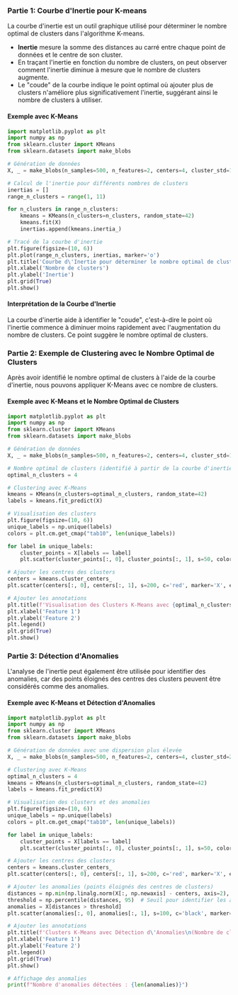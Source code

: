 ### Partie 1: Courbe d'Inertie pour K-means

La courbe d'inertie est un outil graphique utilisé pour déterminer le nombre optimal de clusters dans l'algorithme K-means. 

- **Inertie** mesure la somme des distances au carré entre chaque point de données et le centre de son cluster.
- En traçant l'inertie en fonction du nombre de clusters, on peut observer comment l'inertie diminue à mesure que le nombre de clusters augmente.
- Le "coude" de la courbe indique le point optimal où ajouter plus de clusters n'améliore plus significativement l'inertie, suggérant ainsi le nombre de clusters à utiliser.

#### Exemple avec K-Means

```python
import matplotlib.pyplot as plt
import numpy as np
from sklearn.cluster import KMeans
from sklearn.datasets import make_blobs

# Génération de données
X, _ = make_blobs(n_samples=500, n_features=2, centers=4, cluster_std=1, random_state=42)

# Calcul de l'inertie pour différents nombres de clusters
inertias = []
range_n_clusters = range(1, 11)

for n_clusters in range_n_clusters:
    kmeans = KMeans(n_clusters=n_clusters, random_state=42)
    kmeans.fit(X)
    inertias.append(kmeans.inertia_)

# Tracé de la courbe d'inertie
plt.figure(figsize=(10, 6))
plt.plot(range_n_clusters, inertias, marker='o')
plt.title('Courbe d\'Inertie pour déterminer le nombre optimal de clusters')
plt.xlabel('Nombre de clusters')
plt.ylabel('Inertie')
plt.grid(True)
plt.show()
```

#### Interprétation de la Courbe d'Inertie

La courbe d'inertie aide à identifier le "coude", c'est-à-dire le point où l'inertie commence à diminuer moins rapidement avec l'augmentation du nombre de clusters. Ce point suggère le nombre optimal de clusters.

### Partie 2: Exemple de Clustering avec le Nombre Optimal de Clusters

Après avoir identifié le nombre optimal de clusters à l'aide de la courbe d'inertie, nous pouvons appliquer K-Means avec ce nombre de clusters.

#### Exemple avec K-Means et le Nombre Optimal de Clusters

```python
import matplotlib.pyplot as plt
import numpy as np
from sklearn.cluster import KMeans
from sklearn.datasets import make_blobs

# Génération de données
X, _ = make_blobs(n_samples=500, n_features=2, centers=4, cluster_std=1, random_state=42)

# Nombre optimal de clusters (identifié à partir de la courbe d'inertie)
optimal_n_clusters = 4

# Clustering avec K-Means
kmeans = KMeans(n_clusters=optimal_n_clusters, random_state=42)
labels = kmeans.fit_predict(X)

# Visualisation des clusters
plt.figure(figsize=(10, 6))
unique_labels = np.unique(labels)
colors = plt.cm.get_cmap("tab10", len(unique_labels))

for label in unique_labels:
    cluster_points = X[labels == label]
    plt.scatter(cluster_points[:, 0], cluster_points[:, 1], s=50, color=colors(label), label=f'Cluster {label + 1}')

# Ajouter les centres des clusters
centers = kmeans.cluster_centers_
plt.scatter(centers[:, 0], centers[:, 1], s=200, c='red', marker='X', edgecolor='black', label='Centres des clusters')

# Ajouter les annotations
plt.title(f'Visualisation des Clusters K-Means avec {optimal_n_clusters} clusters')
plt.xlabel('Feature 1')
plt.ylabel('Feature 2')
plt.legend()
plt.grid(True)
plt.show()
```

### Partie 3: Détection d'Anomalies

L'analyse de l'inertie peut également être utilisée pour identifier des anomalies, car des points éloignés des centres des clusters peuvent être considérés comme des anomalies.

#### Exemple avec K-Means et Détection d'Anomalies

```python
import matplotlib.pyplot as plt
import numpy as np
from sklearn.cluster import KMeans
from sklearn.datasets import make_blobs

# Génération de données avec une dispersion plus élevée
X, _ = make_blobs(n_samples=500, n_features=2, centers=4, cluster_std=2, random_state=42)

# Clustering avec K-Means
optimal_n_clusters = 4
kmeans = KMeans(n_clusters=optimal_n_clusters, random_state=42)
labels = kmeans.fit_predict(X)

# Visualisation des clusters et des anomalies
plt.figure(figsize=(10, 6))
unique_labels = np.unique(labels)
colors = plt.cm.get_cmap("tab10", len(unique_labels))

for label in unique_labels:
    cluster_points = X[labels == label]
    plt.scatter(cluster_points[:, 0], cluster_points[:, 1], s=50, color=colors(label), label=f'Cluster {label + 1}')

# Ajouter les centres des clusters
centers = kmeans.cluster_centers_
plt.scatter(centers[:, 0], centers[:, 1], s=200, c='red', marker='X', edgecolor='black', label='Centres des clusters')

# Ajouter les anomalies (points éloignés des centres de clusters)
distances = np.min(np.linalg.norm(X[:, np.newaxis] - centers, axis=2), axis=1)
threshold = np.percentile(distances, 95)  # Seuil pour identifier les anomalies
anomalies = X[distances > threshold]
plt.scatter(anomalies[:, 0], anomalies[:, 1], s=100, c='black', marker='o', edgecolor='red', label='Anomalies')

# Ajouter les annotations
plt.title(f'Clusters K-Means avec Détection d\'Anomalies\n(Nombre de clusters optimal : {optimal_n_clusters})')
plt.xlabel('Feature 1')
plt.ylabel('Feature 2')
plt.legend()
plt.grid(True)
plt.show()

# Affichage des anomalies
print(f"Nombre d'anomalies détectées : {len(anomalies)}")
```

